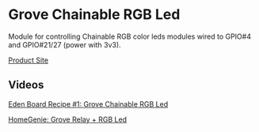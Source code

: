 # Grove Chainable RGB Led

Module for controlling Chainable RGB color leds modules wired to GPIO#4 and GPIO#21/27 (power with 3v3).

<a href="http://www.seeedstudio.com/wiki/Grove_-_Chainable_RGB_LED" target="_blank">Product Site</a>

## Videos

<a href="https://www.youtube.com/watch?v=an5XDQ5dFLI" target="_blank">Eden Board Recipe #1: Grove Chainable RGB Led</a>

<a href="https://www.youtube.com/watch?v=qRUlqEmEm2c" target="_blank">HomeGenie: Grove Relay + RGB Led</a>


